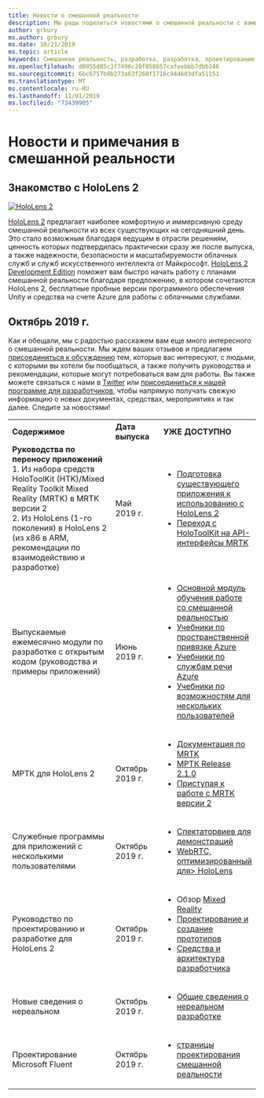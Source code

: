 ```yaml
---
title: Новости о смешанной реальности
description: Мы рады поделиться новостями о смешанной реальности с вами! Мы ждем ваших отзывов и хотели бы пригласить вас присоединиться к беседе.
author: grbury
ms.author: grbury
ms.date: 10/21/2019
ms.topic: article
keywords: Смешанная реальность, разработка, разработка, проектирование, HoloLens, службы Azure, Новости, HoloLens 2
ms.openlocfilehash: d0955d85c3f7496c28f858657cafeebbb7dbb146
ms.sourcegitcommit: 6bc6757b9b273a63f260f1716c944603dfa51151
ms.translationtype: MT
ms.contentlocale: ru-RU
ms.lasthandoff: 11/01/2019
ms.locfileid: "73439905"
---
```

# <a name="mixed-reality-news-and-notes"></a>Новости и примечания в смешанной реальности

## <a name="introducing-hololens-2"></a>Знакомство с HoloLens 2

[![HoloLens 2](images/hololens2.jpg)](https://www.microsoft.com/hololens/hardware)

[HoloLens 2](https://www.microsoft.com/hololens/hardware) предлагает наиболее комфортную и иммерсивную среду смешанной реальности из всех существующих на сегодняшний день. Это стало возможным благодаря ведущим в отрасли решениям, ценность которых подтвердилась практически сразу же после выпуска, а также надежности, безопасности и масштабируемости облачных служб и служб искусственного интеллекта от Майкрософт. [HoloLens 2 Development Edition](https://www.microsoft.com//hololens/developers) поможет вам быстро начать работу с планами смешанной реальности благодаря предложению, в котором сочетаются HoloLens 2, бесплатные пробные версии программного обеспечения Unity и средства на счете Azure для работы с облачными службами.

## <a name="october-2019"></a>Октябрь 2019 г.

Как и обещали, мы с радостью расскажем вам еще много интересного о смешанной реальности. Мы ждем ваших отзывов и предлагаем [присоединиться к обсуждению](https://holodevelopersslack.azurewebsites.net/) тем, которые вас интересуют, с людьми, с которыми вы хотели бы пообщаться, а также получить руководства и рекомендации, которые могут потребоваться вам для работы. Вы также можете связаться с нами в [Twitter](https://twitter.com/MxdRealityDev) или [присоединиться к нашей программе для разработчиков](https://aka.ms/iwantmr), чтобы напрямую получать свежую информацию о новых документах, средствах, мероприятиях и так далее. Следите за новостями!

<table>
<tr>
<th style="width: 400px; text-align:left;">Содержимое</th><th style="width: 125px; text-align:left;">Дата выпуска</th><th style="width: 125px; text-align:left;">УЖЕ ДОСТУПНО</th>
</tr> 
<tr>
<td><b>Руководства по переносу приложений</b> <br>1. Из набора средств HoloToolKit (HTK)/Mixed Reality Toolkit Mixed Reality (MRTK) в MRTK версии 2
<br>2. Из HoloLens (1-го поколения) в HoloLens 2 (из x86 в ARM, рекомендации по взаимодействию и разработке)
</td></td><td>Май 2019 г.</td><td> <ul><li><a href=https://docs.microsoft.com/windows/mixed-reality/mrtk-porting-guide>Подготовка существующего приложения к использованию с HoloLens 2</a><li><a href=https://microsoft.github.io/MixedRealityToolkit-Unity/Documentation/HTKToMRTKPortingGuide.html>Переход с HoloToolKit на API-интерфейсы MRTK </a></td>
</tr>
<tr>
<td>Выпускаемые ежемесячно модули по разработке с открытым кодом (руководства и примеры приложений)</td><td>Июнь 2019 г.</td><td> <ul><li><a href=https://docs.microsoft.com/windows/mixed-reality/mrlearning-base-ch1>Основной модуль обучения работе со смешанной реальностью</a><li><a href=https://docs.microsoft.com/windows/mixed-reality/mrlearning-asa-ch1>Учебники по пространственной привязке Azure</a><li><a href=https://docs.microsoft.com/windows/mixed-reality/mrlearning-speechsdk-ch1>Учебники по службам речи Azure</a><li><a href=https://docs.microsoft.com/windows/mixed-reality/mrlearning-sharing(photon)-ch1>Учебники по возможностям для нескольких пользователей</a></td>
</tr>
<tr>
<td>МРТК для HoloLens 2</td><td>Октябрь 2019 г.</td><td> <ul><li><a href=https://microsoft.github.io/MixedRealityToolkit-Unity/Documentation/GettingStartedWithTheMRTK.html>Документация по MRTK</a><li><a href=https://github.com/Microsoft/MixedRealityToolkit-Unity/releases>МРТК Release 2.1.0</a><li><a href=https://docs.microsoft.com/windows/mixed-reality/mrtk-getting-started>Приступая к работе с MRTK версии 2</a></td>
</tr>
<tr>
<td>Служебные программы для приложений с несколькими пользователями</td><td>Октябрь 2019 г.</td><td> <ul><li><a href=https://docs.microsoft.com/windows/mixed-reality/spectator-view>Спектаторвиев для демонстраций</a><li><a href=https://github.com/microsoft/MixedReality-WebRTC>WebRTC, оптимизированный для> HoloLens</a></td>
</tr>
<tr>
<td>Руководство по проектированию и разработке для HoloLens 2</td><td>Октябрь 2019 г.</td><td> <ul><li>Обзор <a href=https://docs.microsoft.com/windows/mixed-reality/>Mixed Reality</a><li><a href=https://docs.microsoft.com/windows/mixed-reality/design>Проектирование и создание прототипов</a><li><a href=https://docs.microsoft.com/windows/mixed-reality/development>Средства и архитектура разработчика</a></td>
</tr>
<tr>
  <td>Новые сведения о нереальном</td><td>Октябрь 2019 г.</td><td> <ul><li><a href=https://docs.microsoft.com/windows/mixed-reality/unreal-development-overview>Общие сведения о нереальном разработке</a></td>
</tr>
<tr>
  <td>Проектирование Microsoft Fluent</td><td>Октябрь 2019 г.</td><td> <ul><li><a href=https://www.microsoft.com/design/fluent/>страницы проектирования смешанной реальности</a></td>
</tr>
</table>
